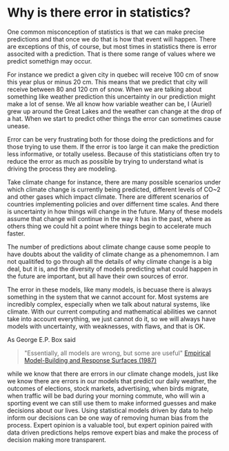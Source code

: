 # Why is there error in statistics?

One common misconception of statistics is that we can make precise predictions and that once we do that is how that event will happen. There are exceptions of this, of course, but most times in statistics there is error associted with a prediction. That is there some range of values where we predict somethign may occur. 

For instance we predict a given city in quebec will receive 100 cm of snow this year plus or minus 20 cm. This means that we predict that city will receive between 80 and 120 cm of snow. When we are talking about something like weather prediction this uncertainty in our prediction might make a lot of sense. We all know how variable weather can be, I (Auriel) grew up around the Great Lakes and the weather can change at the drop of a hat. When we start to predict other things the error can sometimes cause unease. 

Error can be very frustrating both for those doing the predictions and for those trying to use them. If the error is too large it can make the prediction less informative, or totally useless. Because of this statisticians often try to reduce the error as much as possible by trying to understand what is driving the process they are modeling. 

Take climate change for instance, there are many possible scenarios under which climate change is currently being predicted, different levels of CO~2 and other gases which impact climate. There are different scenarios of countries implementing policies and over differnent time scales. And there is uncertainty in how things will change in the future. Many of these models assume that change will continue in the way it has in the past, where as others thing we could hit a point where things begin to accelerate much faster. 

The number of predictions about climate change cause some people to have doubts about the validity of climate change as a phenomemnon. I am not qualitifed to go through all the details of why climate change is a big deal, but it is, and the diversity of models predicting what could happen in the future are important, but all have their own sources of error. 

The error in these models, like many models, is becuase there is always something in the system that we cannot account for. Most systems are incredibly complex, especially when we talk about natural systems, like climate. With our current computing and mathematical abilities we cannot take into account everything, we just cannot do it, so we will always have models with uncertainty, with weaknesses, with flaws, and that is OK. 

As George E.P. Box said

> "Essentially, all models are wrong, but some are useful" [Empirical Model-Building and Response Surfaces (1987)](https://en.wikiquote.org/wiki/George_E._P._Box)

while we know that there are errors in our climate change models, just like we know there are errors in our models that predict our daily weather, the outcomes of elections, stock markets, advertising, when birds migrate, when traffic will be bad during your morning commute, who will win a sporting event we can still use them to make informed guesses and make decisions about our lives. Using statistical models driven by data to help inform our decisions can be one way of removing human bias from the process. Expert opinion is a valuable tool, but expert opinion paired with data driven predictions helps remove expert bias and make the process of decision making more transparent. 
